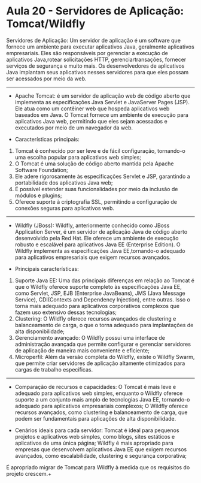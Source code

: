 # Aula 20 - Servidores de Aplicação: Tomcat/Wildfly

Servidores de Aplicação: Um servidor de aplicação é um software que fornece um ambiente para executar aplicativos Java, geralmente aplicativos empresariais. Eles são responsáveis por gerenciar a execução de aplicativos Java,rotear solicitações HTTP, gerenciartransações, fornecer serviços de segurança e muito mais. Os desenvolvedores de aplicativos Java implantam seus aplicativos nesses servidores para que eles possam ser acessados por meio da web.

----------------------------------------------------------------------------------------------------------------------------------------

- Apache Tomcat:
é um servidor de aplicação web de código aberto que implementa as especificações Java Servlet e JavaServer Pages (JSP). Ele
atua como um contêiner web que hospeda aplicativos web baseados em Java. O Tomcat fornece um ambiente de execução para aplicativos Java web, permitindo que eles sejam acessados e executados por meio de um navegador da web.

- Características principais:  
1. Tomcat é conhecido por ser leve e de fácil configuração, tornando-o uma escolha popular para aplicativos web simples;
2. O Tomcat é uma solução de código aberto mantida pela Apache Software Foundation;
3. Ele adere rigorosamente às especificações Servlet e JSP, garantindo a portabilidade dos aplicativos Java web;
4. É possível estender suas funcionalidades por meio da inclusão de módulos e plugins;
5. Oferece suporte à criptografia SSL, permitindo a configuração de conexões seguras para aplicativos web.

----------------------------------------------------------------------------------------------------------------------------------------

- Wildfly (JBoss):
Wildfly, anteriormente conhecido como JBoss Application Server, é um servidor de aplicação Java de código aberto desenvolvido pela Red Hat. Ele oferece um ambiente de execução robusto e escalável para aplicativos Java EE (Enterprise Edition). O Wildfly implementa as especificações Java EE,tornando-o adequado para aplicativos empresariais que exigem recursos avançados.

- Principais características:
1. Suporte Java EE: Uma das principais diferenças em relação ao Tomcat é que o Wildfly oferece suporte completo às especificações Java EE, como Servlet, JSP, EJB (Enterprise JavaBeans), JMS (Java Message Service), CDI(Contexts and Dependency Injection), entre outras. Isso o torna mais adequado para aplicativos corporativos complexos que fazem uso extensivo dessas tecnologias;
2. Clustering: O Wildfly oferece recursos avançados de clustering e balanceamento de carga, o que o torna adequado para implantações de alta disponibilidade;
3. Gerenciamento avançado: O Wildfly possui uma interface de administração avançada que permite configurar e gerenciar servidores de aplicação de maneira mais conveniente e eficiente;
4. Microperfil: Além da versão completa do Wildfly, existe o Wildfly Swarm, que permite criar servidores de aplicação altamente otimizados para cargas de trabalho específicas.

----------------------------------------------------------------------------------------------------------------------------------------

- Comparação de recursos e capacidades:
O Tomcat é mais leve e adequado para aplicativos web simples, enquanto o Wildfly oferece suporte a um conjunto mais amplo de tecnologias Java EE, tornando-o adequado para aplicativos empresariais complexos;
O Wildfly oferece recursos avançados, como clustering e balanceamento de carga, que podem ser fundamentais para aplicações de alta disponibilidade.

- Cenários ideais para cada servidor:
Tomcat é ideal para pequenos projetos e aplicativos web simples, como blogs, sites estáticos e aplicativos de uma única página;
Wildfly é mais apropriado para empresas que desenvolvem aplicativos Java EE que exigem recursos avançados, como escalabilidade, clustering e segurança corporativa;

É apropriado migrar de Tomcat para Wildfly à medida que os requisitos do projeto crescem.+
